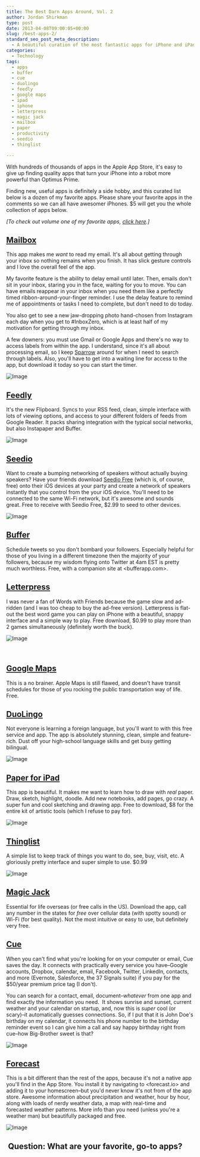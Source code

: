 ```yaml
---
title: The Best Darn Apps Around, Vol. 2
author: Jordan Shirkman
type: post
date: 2013-04-08T09:00:05+00:00
slug: /best-apps-2/
standard_seo_post_meta_description:
  - A beautiful curation of the most fantastic apps for iPhone and iPad.
categories:
  - Technology
tags:
  - apps
  - buffer
  - cue
  - duolingo
  - feedly
  - google maps
  - ipad
  - iphone
  - letterpress
  - magic jack
  - mailbox
  - paper
  - productivity
  - seedio
  - thinglist

---
```

<!--?xml version="1.0" encoding="UTF-8" standalone="no"?-->

With hundreds of thousands of apps in the Apple App Store, it's easy to give up finding quality apps that turn your iPhone into a robot more powerful than Optimus Prime.

Finding new, useful apps is definitely a side hobby, and this curated list below is a dozen of my favorite apps. Please share your favorite apps in the comments so we can all have awesomer iPhones. $5 will get you the whole collection of apps below.

_[To check out volume one of my favorite apps, [click here](https://jshirk.com/blog/best-apps).]_

## [Mailbox](https://itunes.apple.com/app/mailbox/id576502633&at=11l4uN)

This app makes me _want_ to read my email. It's all about getting through your inbox so nothing remains when you finish. It has slick gesture controls and I love the overall feel of the app.

My favorite feature is the ability to delay email until later. Then, emails don't sit in your inbox, staring you in the face, waiting for you to move. You can have emails reappear in your inbox when you need them like a perfectly timed ribbon-around-your-finger reminder. I use the delay feature to remind me of appointments or tasks I need to complete, but don't need to do today.

You also get to see a new jaw-dropping photo hand-chosen from Instagram each day when you get to #InboxZero, which is at least half of my motivation for getting through my inbox.

A few downers: you must use Gmail or Google Apps and there's no way to access labels from within the app. I understand, since it's all about processing email, so I keep [Sparrow](https://itunes.apple.com/app/sparrow/id492573565?ign-mpt=uo%3D5) around for when I need to search through labels. Also, you'll have to get into a waiting line for access to the app, but download it today so you can start the timer.

![Image](/static/images/mailbox-screenshots.jpeg) <!--more-->

## [Feedly](https://itunes.apple.com/app/feedly-your-google-reader/id396069556?ign-mpt=uo%3D5)

It's the new Flipboard. Syncs to your RSS feed, clean, simple interface with lots of viewing options, and access to your different folders of feeds from Google Reader. It packs sharing integration with the typical social networks, but also Instapaper and Buffer.

![Image](/static/images/feedly.jpeg) 

## [Seedio](https://itunes.apple.com/app/seedio/id546283234&at=11l4uN)

Want to create a bumping networking of speakers without actually buying speakers? Have your friends download [Seedio Free](https://itunes.apple.com/app/seedio-free/id550878366?ign-mpt=uo%3D5) (which is, of course, free) onto their iOS devices at your party and create a network of speakers instantly that you control from the your iOS device. You'll need to be connected to the same Wi-Fi network, but it's awesome and sounds great. Free to receive with Seedio Free, $2.99 to seed to other devices.

![Image](/static/images/mzl.ajpenzvr.320x480-75.jpeg) 

## [Buffer](https://itunes.apple.com/app/buffer-for-twitter-facebook/id490474324?ign-mpt=uo%3D5)

Schedule tweets so you don't bombard your followers. Especially helpful for those of you living in a different timezone then the majority of your followers, because my wisdom flying onto Twitter at 4am EST is pretty much worthless. Free, with a companion site at <bufferapp.com>.

## [Letterpress](https://itunes.apple.com/app/letterpress-word-game/id526619424?ign-mpt=uo%3D5)

I was never a fan of Words with Friends because the game slow and ad-ridden (and I was too cheap to buy the ad-free version). Letterpress is flat-out the best word game you can play on iPhone with a beautiful, snappy interface and a simple way to play. Free download, $0.99 to play more than 2 games simultaneously (definitely worth the buck).

![Image](/static/images/mzl.paapxray.480x480-75.jpeg) 

&nbsp;

## [Google Maps](https://itunes.apple.com/app/google-maps/id585027354?ign-mpt=uo%3D5)

This is a no brainer. Apple Maps is still flawed, and doesn't have transit schedules for those of you rocking the public transportation way of life. Free.

## [DuoLingo](https://itunes.apple.com/app/duolingo-learn-spanish-french/id570060128?ign-mpt=uo%3D5)

Not everyone is learning a foreign language, but you'll want to with this free service and app. The app is absolutely stunning, clean, simple and feature-rich. Dust off your high-school language skills and get busy getting bilingual.

![Image](/static/images/mzl.iqjtfoxz.320x480-75.jpeg) 

## [Paper for iPad](https://itunes.apple.com/app/paper-by-fiftythree/id506003812?ign-mpt=uo%3D5)

This app is beautiful. It makes me want to learn how to draw with _real_ paper. Draw, sketch, highlight, doodle. Add new notebooks, add pages, go crazy. A super fun and cool sketching and drawing app. Free to download, $8 for the entire kit of artistic tools (which I refuse to pay for).

![Image](/static/images/mzl.fgacatnn.480x480-75.jpeg) 

## [Thinglist](https://itunes.apple.com/app/thinglist/id603334069&at=11l4uN)

A simple list to keep track of things you want to do, see, buy, visit, etc. A gloriously pretty interface and super simple to use. $0.99

![Image](/static/images/mzl.upyqflpy.320x480-75.jpeg) 

## [Magic Jack](https://itunes.apple.com/app/free-calls-with-magicjack/id463926997?ign-mpt=uo%3D5)

Essential for life overseas (or free calls in the US). Download the app, call any number in the states for _free_ over cellular data (with spotty sound) or Wi-Fi (for best quality). Not the most intuitive or easy to use, but definitely very free.

## [Cue](https://itunes.apple.com/app/cue-know-whats-next/id424909109?ign-mpt=uo%3D5)

When you can't find what you're looking for on your computer or email, Cue saves the day. It connects with practically every service you have&#8211;Google accounts, Dropbox, calendar, email, Facebook, Twitter, LinkedIn, contacts, and more (Evernote, Salesforce, the 37 Signals suite) if you pay for the $50/year premium price tag (I don't).

You can search for a contact, email, document&#8211;_whatever_ from one app and find exactly the information you need.  It shows sunrise and sunset, current weather and your calendar on startup, and, now this is _super_ cool (or scary)&#8211;it automatically guesses connections. So, if I put that it is John Doe's birthday on my calendar, it connects his phone number to the birthday reminder event so I can give him a call and say happy birthday right from cue&#8211;how Big-Brother sweet is that?

![Image](/static/images/mzl.cxpypylh.320x480-75.jpeg) 

## [Forecast][15]

This is a bit different than the rest of the apps, because it's not a native app you'll find in the App Store. You install it by navigating to <forecast.io> and adding it to your homescreen&#8211;but you'd never know it's not from of the app store. Awesome information about precipitation and weather, hour by hour, along with loads of nerdy weather data, a map with real-time and forecasted weather patterns. More info than you need (unless you're a weather man) but beautifully packaged and free.

![Image](/static/images/forecast.jpeg) 

##  Question: What are your favorite, go-to apps?

 [15]: forecast.io